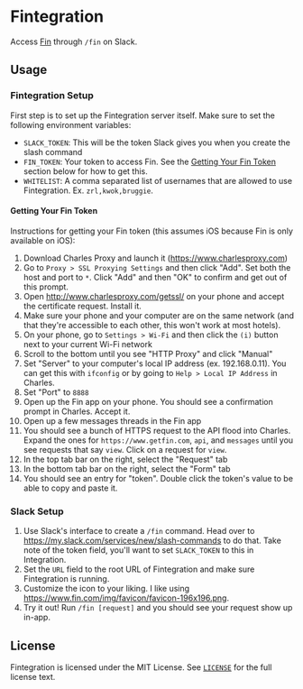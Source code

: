 # Fintegration

Access [Fin](https://www.fin.com) through `/fin` on Slack.

## Usage

### Fintegration Setup

First step is to set up the Fintegration server itself. Make sure to set the
following environment variables:

- `SLACK_TOKEN`: This will be the token Slack gives you when you create the
  slash command
- `FIN_TOKEN`: Your token to access Fin. See the
  [Getting Your Fin Token](#getting-your-fin-token) section below for how to get
  this.
- `WHITELIST`: A comma separated list of usernames that are allowed to use
  Fintegration. Ex. `zrl,kwok,bruggie`.

#### Getting Your Fin Token

Instructions for getting your Fin token (this assumes iOS because Fin is only
available on iOS):

1. Download Charles Proxy and launch it (https://www.charlesproxy.com)
2. Go to `Proxy > SSL Proxying Settings` and then click "Add". Set both the host
   and port to `*`. Click "Add" and then "OK" to confirm and get out of this
   prompt.
3. Open http://www.charlesproxy.com/getssl/ on your phone and accept the
   certificate request. Install it.
4. Make sure your phone and your computer are on the same network (and that
   they're accessible to each other, this won't work at most hotels).
  1. On your phone, go to `Settings > Wi-Fi` and then click the `(i)` button
     next to your current Wi-Fi network
  2. Scroll to the bottom until you see "HTTP Proxy" and click "Manual"
  3. Set "Server" to your computer's local IP address (ex. 192.168.0.11). You
     can get this with `ifconfig` or by going to `Help > Local IP Address` in
     Charles.
  4. Set "Port" to `8888`
5. Open up the Fin app on your phone. You should see a confirmation prompt in
   Charles. Accept it.
6. Open up a few messages threads in the Fin app
7. You should see a bunch of HTTPS request to the API flood into Charles. Expand
   the ones for `https://www.getfin.com`, `api`, and `messages` until you see
   requests that say `view`. Click on a request for `view`.
8. In the top tab bar on the right, select the "Request" tab
9. In the bottom tab bar on the right, select the "Form" tab
10. You should see an entry for "token". Double click the token's value to be
    able to copy and paste it.

### Slack Setup

1. Use Slack's interface to create a `/fin` command. Head over to
   https://my.slack.com/services/new/slash-commands to do that. Take note of the
   token field, you'll want to set `SLACK_TOKEN` to this in Integration.
2. Set the `URL` field to the root URL of Fintegration and make sure
   Fintegration is running.
3. Customize the icon to your liking. I like using
   https://www.fin.com/img/favicon/favicon-196x196.png.
4. Try it out! Run `/fin [request]` and you should see your request show up
   in-app.

## License

Fintegration is licensed under the MIT License. See [`LICENSE`](LICENSE) for
the full license text.
